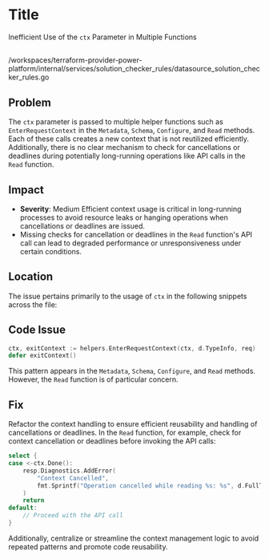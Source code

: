 # Title

Inefficient Use of the `ctx` Parameter in Multiple Functions

##

/workspaces/terraform-provider-power-platform/internal/services/solution_checker_rules/datasource_solution_checker_rules.go

## Problem

The `ctx` parameter is passed to multiple helper functions such as `EnterRequestContext` in the `Metadata`, `Schema`, `Configure`, and `Read` methods. Each of these calls creates a new context that is not reutilized efficiently. Additionally, there is no clear mechanism to check for cancellations or deadlines during potentially long-running operations like API calls in the `Read` function.

## Impact

- **Severity**: Medium
Efficient context usage is critical in long-running processes to avoid resource leaks or hanging operations when cancellations or deadlines are issued.
- Missing checks for cancellation or deadlines in the `Read` function's API call can lead to degraded performance or unresponsiveness under certain conditions.

## Location

The issue pertains primarily to the usage of `ctx` in the following snippets across the file:

## Code Issue

```go
ctx, exitContext := helpers.EnterRequestContext(ctx, d.TypeInfo, req)
defer exitContext()
```

This pattern appears in the `Metadata`, `Schema`, `Configure`, and `Read` methods. However, the `Read` function is of particular concern.

## Fix

Refactor the context handling to ensure efficient reusability and handling of cancellations or deadlines. In the `Read` function, for example, check for context cancellation or deadlines before invoking the API calls:

```go
select {
case <-ctx.Done():
	resp.Diagnostics.AddError(
		"Context Cancelled",
		fmt.Sprintf("Operation cancelled while reading %s: %s", d.FullTypeName(), ctx.Err()),
	)
	return
default:
	// Proceed with the API call
}
```

Additionally, centralize or streamline the context management logic to avoid repeated patterns and promote code reusability.

